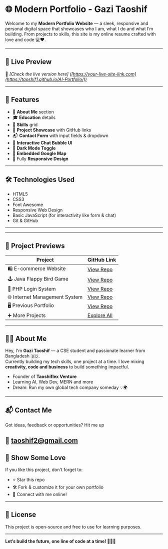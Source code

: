# 🌐 Modern Portfolio - Gazi Taoshif

Welcome to my **Modern Portfolio Website** — a sleek, responsive and personal digital space that showcases who I am, what I do and what I’m building. From projects to skills, this site is my online resume crafted with love and code 💻❤️.

---

## 🚀 Live Preview
🔗 *[Check the live version here] ([https://your-live-site-link.com](https://taoshif1.github.io/AI-Portfolio/))*

---

## 📌 Features

- 💼 **About Me** section
- 🎓 **Education** details
- 🧠 **Skills** grid 
- 🚧 **Project Showcase** with GitHub links
- 📬 **Contact Form** with input fields & dropdown
- 💬 **Interactive Chat Bubble UI**
- 🌙 **Dark Mode Toggle**
- 📍 **Embedded Google Map**
- 📱 Fully **Responsive Design**

---

## 🛠️ Technologies Used

- HTML5
- CSS3
- Font Awesome
- Responsive Web Design
- Basic JavaScript (for interactivity like form & chat)
- Git & GitHub

---

---

## 📸 Project Previews

| Project | GitHub Link |
|--------|-------------|
| 🛍️ E-commerce Website | [View Repo](https://github.com/Taoshif1/E-commerce-website-24) |
| 🕹️ Java Flappy Bird Game | [View Repo](https://github.com/Taoshif1/java-flappy-bird-game) |
| 🔐 PHP Login System | [View Repo](https://github.com/Taoshif1/login-system-in-php) |
| 🌐 Internet Management System | [View Repo](https://github.com/Taoshif1/Internet-Management-System-in-Java) |
| 🖥️ Previous Portfolio | [View Repo](https://github.com/Taoshif1/portfolio-css) |
| ➕ More Projects | [Explore All](https://github.com/Taoshif1?tab=repositories) |

---

## 🙋‍♂️ About Me

Hey, I'm **Gazi Taoshif** — a CSE student and passionate learner from Bangladesh 🇧🇩.  
Currently building my tech skills, one project at a time. I love mixing **creativity, code and business** to build something impactful.

- Founder of **Taoshiflex Venture**
- Learning AI, Web Dev, MERN and more
- Dream: Run my own global tech company someday 💡🌍

---

## 📬 Contact Me

Got ideas, feedback or opportunities? Hit me up

📧 taoshif2@gmail.com  
---

## 🌟 Show Some Love

If you like this project, don't forget to:

- ⭐ Star this repo
- 🛠️ Fork & customize it for your own portfolio
- 🤝 Connect with me online!

---

## 📢 License

This project is open-source and free to use for learning purposes.

---

**Let’s build the future, one line of code at a time! 👨‍💻✨**

